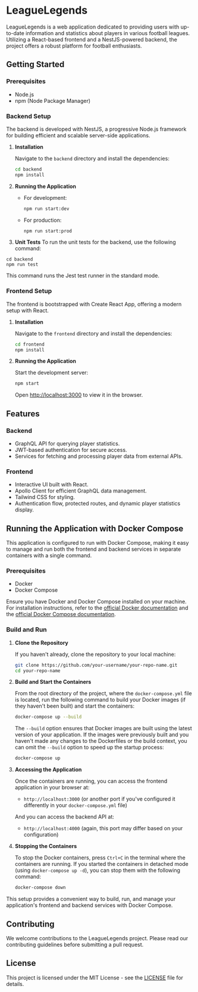 # LeagueLegends

LeagueLegends is a web application dedicated to providing users with up-to-date information and statistics about players in various football leagues. Utilizing a React-based frontend and a NestJS-powered backend, the project offers a robust platform for football enthusiasts.

## Getting Started

### Prerequisites

- Node.js
- npm (Node Package Manager)

### Backend Setup

The backend is developed with NestJS, a progressive Node.js framework for building efficient and scalable server-side applications.

1. **Installation**

   Navigate to the `backend` directory and install the dependencies:
   ```bash
   cd backend
   npm install
   ```

2. **Running the Application**

   - For development:
     ```bash
     npm run start:dev
     ```
   - For production:
     ```bash
     npm run start:prod
     ```

3. **Unit Tests**
To run the unit tests for the backend, use the following command:

```
cd backend
npm run test
```
This command runs the Jest test runner in the standard mode.

### Frontend Setup

The frontend is bootstrapped with Create React App, offering a modern setup with React.

1. **Installation**

   Navigate to the `frontend` directory and install the dependencies:
   ```bash
   cd frontend
   npm install
   ```

2. **Running the Application**

   Start the development server:
   ```bash
   npm start
   ```
   Open [http://localhost:3000](http://localhost:3000) to view it in the browser.

## Features

### Backend

- GraphQL API for querying player statistics.
- JWT-based authentication for secure access.
- Services for fetching and processing player data from external APIs.

### Frontend

- Interactive UI built with React.
- Apollo Client for efficient GraphQL data management.
- Tailwind CSS for styling.
- Authentication flow, protected routes, and dynamic player statistics display.

## Running the Application with Docker Compose

This application is configured to run with Docker Compose, making it easy to manage and run both the frontend and backend services in separate containers with a single command.

### Prerequisites

- Docker
- Docker Compose

Ensure you have Docker and Docker Compose installed on your machine. For installation instructions, refer to the [official Docker documentation](https://docs.docker.com/get-docker/) and the [official Docker Compose documentation](https://docs.docker.com/compose/install/).

### Build and Run

1. **Clone the Repository**

   If you haven't already, clone the repository to your local machine:

   ```bash
   git clone https://github.com/your-username/your-repo-name.git
   cd your-repo-name
   ```

2. **Build and Start the Containers**

   From the root directory of the project, where the `docker-compose.yml` file is located, run the following command to build your Docker images (if they haven't been built) and start the containers:

   ```bash
   docker-compose up --build
   ```

   The `--build` option ensures that Docker images are built using the latest version of your application. If the images were previously built and you haven't made any changes to the Dockerfiles or the build context, you can omit the `--build` option to speed up the startup process:

   ```bash
   docker-compose up
   ```

3. **Accessing the Application**

   Once the containers are running, you can access the frontend application in your browser at:

   - `http://localhost:3000` (or another port if you've configured it differently in your `docker-compose.yml` file)

   And you can access the backend API at:

   - `http://localhost:4000` (again, this port may differ based on your configuration)

4. **Stopping the Containers**

   To stop the Docker containers, press `Ctrl+C` in the terminal where the containers are running. If you started the containers in detached mode (using `docker-compose up -d`), you can stop them with the following command:

   ```bash
   docker-compose down
   ```

This setup provides a convenient way to build, run, and manage your application's frontend and backend services with Docker Compose.

## Contributing

We welcome contributions to the LeagueLegends project. Please read our contributing guidelines before submitting a pull request.

## License

This project is licensed under the MIT License - see the [LICENSE](https://github.com/Biot-Savart/LeagueLegends/blob/main/LICENSE) file for details.
